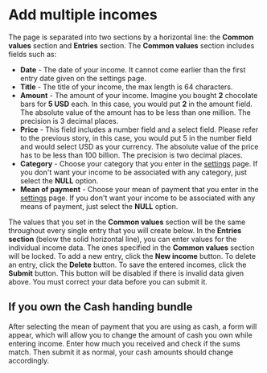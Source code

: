 # Add multiple incomes
The page is separated into two sections by a horizontal line: the **Common values** section and **Entries** section. The **Common values** section includes fields such as:
- **Date** - The date of your income. It cannot come earlier than the first entry date given on the settings page.
- **Title** - The title of your income, the max length is 64 characters.
- **Amount** - The amount of your income. Imagine you bought **2** chocolate bars for **5 USD** each. In this case, you would put **2** in the amount field. The absolute value of the amount has to be less than one million. The precision is 3 decimal places.
- **Price** - This field includes a number field and a select field. Please refer to the previous story, in this case, you would put 5 in the number field and would select USD as your currency. The absolute value of the price has to be less than 100 billion. The precision is two decimal places.
- **Category** - Choose your category that you enter in the [settings](/settings) page. If you don't want your income to be associated with any category, just select the **NULL** option.
- **Mean of payment** - Choose your mean of payment that you enter in the [settings](/settings) page. If you don't want your income to be associated with any means of payment, just select the **NULL** option.

The values that you set in the **Common values** section will be the same throughout every single entry that you will create below. In the **Entries section** (below the solid horizontal line), you can enter values for the individual income data. The ones specified in the **Common values** section will be locked. To add a new entry, click the **New income** button. To delete an entry, click the **Delete** button. To save the entered incomes, click the **Submit** button. This button will be disabled if there is invalid data given above. You must correct your data before you can submit it. 

## If you own the Cash handing bundle
After selecting the mean of payment that you are using as cash, a form will appear, which will allow you to change the amount of cash you own while entering income. Enter how much you received and check if the sums match. Then submit it as normal, your cash amounts should change accordingly.
